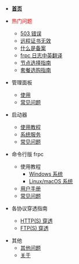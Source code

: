 - [**首页**](/README)

- <font color="red">热门问题</font>

  - [503 错误](/faq#_503-错误)
  - [远程证书无效](/launcher/faq#远程证书无效)
  - [什么是备案](/faq#什么是备案)
  - [frpc 日志中英翻译](/frpc/translate)
  - [节点选择指南](/faq#哪个节点好用)
  - [套餐选购指南](/faq#套餐选购指南)

- 管理面板

  - [使用](/panel/use)
  - [常见问题](/panel/faq)

- 启动器

  - [使用教程](/launcher/usage)
  - [系统服务](/launcher/service)
  - [常见问题](/launcher/faq)

- 命令行版 frpc

  - 使用教程
    - [Windows 系统](/frpc/use_windows)
    - [Linux/macOS 系统](/frpc/use_unix)
  - [用户手册](/frpc/manual)
  - [常见问题](/frpc/faq)

- 各协议穿透指南
  - [HTTP(S) 穿透](/protocol/http)
  - [FTP(S) 穿透](/protocol/ftp)

<!-- - API
  问就是没有，该部分文档废弃。
  - [API列表](/api/list)
  - [节点](/api/nodes)
  - [隧道](/api/tunnel) -->

- 其他
  - [其他问题](/faq)
  - [关于](/about)
